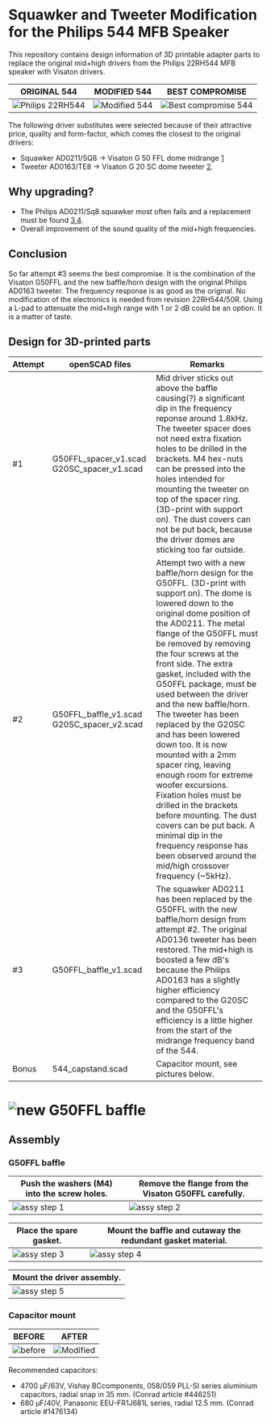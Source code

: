 # Squawker and Tweeter Modification for the Philips 544 MFB Speaker

This repository contains design information of 3D printable adapter parts to replace the original mid+high drivers from the Philips 22RH544 MFB speaker with Visaton drivers.

ORIGINAL 544 | MODIFIED 544 | BEST COMPROMISE
------------ | ------------ | ---------------
![Philips 22RH544](figures/544_original_small.jpg  "Philips 22RH544") | ![Modified 544](figures/544_modified_small.jpg  "Modified 544") | ![Best compromise 544](figures/544_best_compromise_small.jpg  "Best compromise 544")

The following driver substitutes were selected because of their attractive price, quality and form-factor, which comes the closest to the original drivers:

* Squawker AD0211/SQ8 -> Visaton G 50 FFL dome midrange [1]
* Tweeter AD0163/TE8 -> Visaton G 20 SC dome tweeter [2].

## Why upgrading?
- The Philips AD0211/Sq8 squawker most often fails and a replacement must be found [3],[4].
- Overall improvement of the sound quality of the mid+high frequencies. 

## Conclusion
So far attempt #3 seems the best compromise. It is the combination of the Visaton G50FFL and the new baffle/horn design with the original Philips AD0163 tweeter. The frequency response is as good as the original. No modification of the electronics is needed from revision 22RH544/50R.
Using a L-pad to attenuate the mid+high range with 1 or 2 dB could be an option. It is a matter of taste. 

## Design for 3D-printed parts
Attempt | openSCAD files | Remarks
------- | -------------- | -------
 #1 | G50FFL_spacer_v1.scad G20SC_spacer_v1.scad | Mid driver sticks out above the baffle causing(?) a significant dip in the frequency reponse around 1.8kHz. The tweeter spacer does not need extra fixation holes to be drilled in the brackets. M4 hex-nuts can be pressed into the holes intended for mounting the tweeter on top of the spacer ring.  (3D-print with support on). The dust covers can not be put back, because the driver domes are sticking too far outside. 
 #2 | G50FFL_baffle_v1.scad G20SC_spacer_v2.scad | Attempt two with a new baffle/horn design for the G50FFL. (3D-print with support on). The dome is lowered down to the original dome position of the AD0211. The metal flange of the G50FFL must be removed by removing the four screws at the front side. The extra gasket, included with the G50FFL package, must be used between the driver and the new baffle/horn. The tweeter has been replaced by the G20SC and has been lowered down too. It is now mounted with a 2mm spacer ring, leaving enough room for extreme woofer excursions. Fixation holes must be drilled in the brackets before mounting. The dust covers can be put back. A minimal dip in the frequency response has been observed around the mid/high crossover frequency (~5kHz).
 #3 | G50FFL_baffle_v1.scad | The squawker AD0211 has been replaced by the G50FFL with the new baffle/horn design from attempt #2. The original AD0136 tweeter has been restored.  The mid+high is boosted a few dB's because the Philips AD0163 has a slightly higher efficiency compared to the G20SC and the G50FFL's efficiency is a little higher from the start of the midrange frequency band of the 544.
Bonus | 544_capstand.scad | Capacitor mount, see pictures below. 

# ![new G50FFL baffle](figures/G50FFL_baffle_v1.png  "new G50FFL baffle_v1")

## Assembly

### G50FFL baffle

Push the washers (M4) into the screw holes. | Remove the flange from the Visaton G50FFL carefully.
------------------------------------------- | ----------------------------------------------------
![assy step 1](figures/G50FFL_baffle_assy1.jpg  "assy step 1") | ![assy step 2](figures/G50FFL_baffle_assy2.jpg  "assy step 2") | ![assy step 3](figures/G50FFL_baffle_assy3.jpg  "assy step 3")

Place the spare gasket. | Mount the baffle and cutaway the redundant gasket material.
----------------------- | -----------------------------------------------------------
![assy step 3](figures/G50FFL_baffle_assy3.jpg  "assy step 3") | ![assy step 4](figures/G50FFL_baffle_assy4.jpg  "assy step 4")

 | Mount the driver assembly. | 
 | -------------------------- |
 | ![assy step 5](figures/G50FFL_baffle_assy5.jpg  "assy step 5") |

### Capacitor mount
BEFORE | AFTER
------ | -----
![before](figures/capfixation_small.jpg  "Capacitor fixation") | ![Modified](figures/capstand_small.jpg  "Capacitor stand")
 
 Recommended capacitors:
 
* 4700 μF/63V, Vishay BCcomponents, 058/059 PLL-SI series aluminium capacitors, radial snap in 35 mm. (Conrad article #446251)
* 680 μF/40V, Panasonic EEU-FR1J681L series, radial 12.5 mm. (Conrad article #1476134)


[1]: https://www.visaton.de/en/products/dome-midranges/g-50-ffl-8-ohm

[2]: https://www.visaton.de/en/products/dome-tweeters/g-20-sc-8-ohm

 [3]: https://www.mfbfreaks.com/reparatie-en-service/tips-en-trucs/reparatie-middentoner-22ah587/
 
 [4]: http://www.transistorforum.nl/forum/index.php?mode=thread&id=19335 
